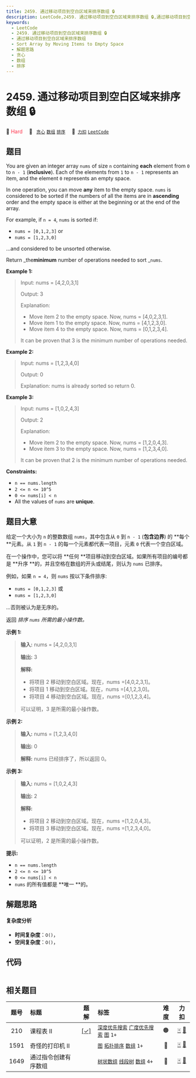 ```yaml
---
title: 2459. 通过移动项目到空白区域来排序数组 🔒
description: LeetCode,2459. 通过移动项目到空白区域来排序数组 🔒,通过移动项目到空白区域来排序数组,Sort Array by Moving Items to Empty Space,解题思路,贪心,数组,排序
keywords:
  - LeetCode
  - 2459. 通过移动项目到空白区域来排序数组 🔒
  - 通过移动项目到空白区域来排序数组
  - Sort Array by Moving Items to Empty Space
  - 解题思路
  - 贪心
  - 数组
  - 排序
---
```


# 2459. 通过移动项目到空白区域来排序数组 🔒

🔴 <font color=#ff334b>Hard</font>&emsp; 🔖&ensp; [`贪心`](/tag/greedy.md) [`数组`](/tag/array.md) [`排序`](/tag/sorting.md)&emsp; 🔗&ensp;[`力扣`](https://leetcode.cn/problems/sort-array-by-moving-items-to-empty-space) [`LeetCode`](https://leetcode.com/problems/sort-array-by-moving-items-to-empty-space)

## 题目

You are given an integer array `nums` of size `n` containing **each** element
from `0` to `n - 1` (**inclusive**). Each of the elements from `1` to `n - 1`
represents an item, and the element `0` represents an empty space.

In one operation, you can move **any** item to the empty space. `nums` is
considered to be sorted if the numbers of all the items are in **ascending**
order and the empty space is either at the beginning or at the end of the
array.

For example, if `n = 4`, `nums` is sorted if:

  * `nums = [0,1,2,3]` or
  * `nums = [1,2,3,0]`

...and considered to be unsorted otherwise.

Return _the**minimum** number of operations needed to sort _`nums`.



**Example 1:**

> Input: nums = [4,2,0,3,1]
> 
> Output: 3
> 
> Explanation:
> - Move item 2 to the empty space. Now, nums = [4,0,2,3,1].
> - Move item 1 to the empty space. Now, nums = [4,1,2,3,0].
> - Move item 4 to the empty space. Now, nums = [0,1,2,3,4].
> 
> It can be proven that 3 is the minimum number of operations needed.

**Example 2:**

> Input: nums = [1,2,3,4,0]
> 
> Output: 0
> 
> Explanation: nums is already sorted so return 0.

**Example 3:**

> Input: nums = [1,0,2,4,3]
> 
> Output: 2
> 
> Explanation:
> - Move item 2 to the empty space. Now, nums = [1,2,0,4,3].
> - Move item 3 to the empty space. Now, nums = [1,2,3,4,0].
> 
> It can be proven that 2 is the minimum number of operations needed.

**Constraints:**

  * `n == nums.length`
  * `2 <= n <= 10^5`
  * `0 <= nums[i] < n`
  * All the values of `nums` are **unique**.


## 题目大意

给定一个大小为 `n` 的整数数组 `nums`，其中包含从 `0` 到 `n - 1` (**包含边界**) 的 **每个  **元素。从 `1` 到
`n - 1` 的每一个元素都代表一项目，元素 `0` 代表一个空白区域。

在一个操作中，您可以将 **任何  **项目移动到空白区域。如果所有项目的编号都是 **升序  **的，并且空格在数组的开头或结尾，则认为 `nums`
已排序。

例如，如果 `n = 4`，则 `nums` 按以下条件排序:

  * `nums = [0,1,2,3]` 或
  * `nums = [1,2,3,0]`

...否则被认为是无序的。

返回 _排序  `nums` 所需的最小操作数。_



**示例 1:**

> 
> 
> 
> 
> 
> **输入:** nums = [4,2,0,3,1]
> 
> **输出:** 3
> 
> **解释:**
> - 将项目 2 移动到空白区域。现在，nums =[4,0,2,3,1]。
> - 将项目 1 移动到空白区域。现在，nums =[4,1,2,3,0]。
> - 将项目 4 移动到空白区域。现在，nums =[0,1,2,3,4]。
> 
> 可以证明，3 是所需的最小操作数。
> 
> 

**示例 2:**

> 
> 
> 
> 
> 
> **输入:** nums = [1,2,3,4,0]
> 
> **输出:** 0
> 
> **解释:** nums 已经排序了，所以返回 0。

**示例 3:**

> 
> 
> 
> 
> 
> **输入:** nums = [1,0,2,4,3]
> 
> **输出:** 2
> 
> **解释:**
> - 将项目 2 移动到空白区域。现在，nums =[1,2,0,4,3]。
> - 将项目 3 移动到空白区域。现在，nums =[1,2,3,4,0]。
> 
> 可以证明，2 是所需的最小操作数。
> 
> 



**提示:**

  * `n == nums.length`
  * `2 <= n <= 10^5`
  * `0 <= nums[i] < n`
  * `nums` 的所有值都是 **唯一  **的。


## 解题思路

#### 复杂度分析

- **时间复杂度**：`O()`，
- **空间复杂度**：`O()`，

## 代码

```javascript

```

## 相关题目

<!-- prettier-ignore -->
| 题号 | 标题 | 题解 | 标签 | 难度 | 力扣 |
| :------: | :------ | :------: | :------ | :------: | :------: |
| 210 | 课程表 II | [[✓]](/problem/0210.md) |  [`深度优先搜索`](/tag/depth-first-search.md) [`广度优先搜索`](/tag/breadth-first-search.md) [`图`](/tag/graph.md) `1+` | 🟠 | [🀄️](https://leetcode.cn/problems/course-schedule-ii) [🔗](https://leetcode.com/problems/course-schedule-ii) |
| 1591 | 奇怪的打印机 II |  |  [`图`](/tag/graph.md) [`拓扑排序`](/tag/topological-sort.md) [`数组`](/tag/array.md) `1+` | 🔴 | [🀄️](https://leetcode.cn/problems/strange-printer-ii) [🔗](https://leetcode.com/problems/strange-printer-ii) |
| 1649 | 通过指令创建有序数组 |  |  [`树状数组`](/tag/binary-indexed-tree.md) [`线段树`](/tag/segment-tree.md) [`数组`](/tag/array.md) `4+` | 🔴 | [🀄️](https://leetcode.cn/problems/create-sorted-array-through-instructions) [🔗](https://leetcode.com/problems/create-sorted-array-through-instructions) |